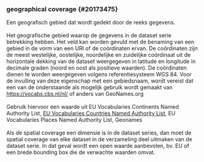 ### geographical coverage {#20173475}
Een geografisch gebied dat wordt gedekt door de reeks gegevens.
<br/>
<br/>
Het geografische gebied waarop de gegevens in de dataset serie betrekking hebben. Het veld kan worden gevuld met de benaming van een gebied in de vorm van een URI of de coördinaten ervan.
De coördinaten zijn de meest westelijke, oostelijke, noordelijke en zuidelijke coördinaat uit de horizontale dekking van de dataset weergegeven in latitude en longitude in decimale graden (noord en oost als positieve waarden). De coördinaten dienen te worden weergegeven volgens referentiesysteem WGS 84.
Voor de invulling van deze eigenschap met een gebiedsnaam, wordt vereist dat een van de onderstaande als mogelijk gebruik wordt gemaakt van https://vocabs.cbs.nl/nl/ of anders van
GeoNames.org
<br/>
<br/>
Gebruik hiervoor een waarde uit EU Vocabularies Continents Named Authority List, <a href='https://publications.europa.eu/resource/authority/country' target='_blank'>EU Vocabularies Countries Named Authority List</a>, EU Vocabularies Places Named Authority List, Geonames
<br/>
<br/>
Als de spatial coverage een dimensie is in de dataset series, dan moet de spatial coverage van elke dataset in de verzameling deel uitmaken van de dataset serie. In dat geval wordt een open waarde aanbevolen, bv. EU of een brede bounding box die de verwachte waarden omvat.

